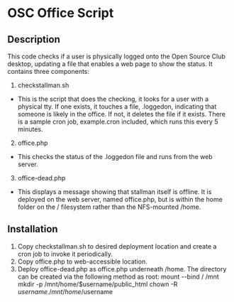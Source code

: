 OSC Office Script
=================

Description
-----------

This code checks if a user is physically logged onto the Open Source Club
desktop, updating a file that enables a web page to show the status. It
contains three components:

1. checkstallman.sh
 - This is the script that does the checking, it looks for a user with a physical tty. If one exists, it touches a file, .loggedon, indicating that someone is likely in the office. If not, it deletes the file if it exists. There is a sample cron job, example.cron included, which runs this every 5 minutes.
2. office.php
 - This checks the status of the .loggedon file and runs from the web server.
3. office-dead.php
 - This displays a message showing that stallman itself is offline. It is deployed on the web server, named office.php, but is within the home folder on the / filesystem rather than the NFS-mounted /home.

Installation
------------

1. Copy checkstallman.sh to desired deployment location and create a cron job to invoke it periodically.
2. Copy office.php to web-accessible location.
3. Deploy office-dead.php as office.php underneath /home. The directory can be created via the following method as root:
    mount --bind / /mnt
    mkdir -p /mnt/home/$username/public_html
    chown -R $username. /mnt/home/$username
